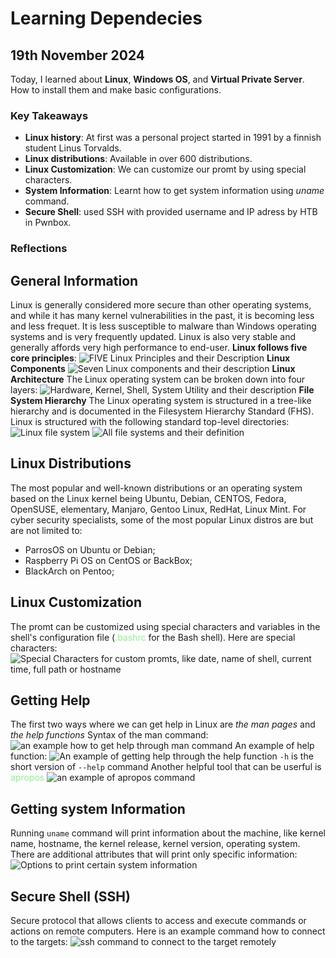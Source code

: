 # Learning Dependecies

## 19th November 2024
Today, I learned about **Linux**, **Windows OS**, and **Virtual Private Server**. How to install them and make basic configurations. 


### Key Takeaways
- **Linux history**: At first was a personal project started in 1991 by a finnish student Linus Torvalds.
- **Linux distributions**: Available in over 600 distributions.
- **Linux Customization**: We can customize our promt by using special characters. 
- **System Information**: Learnt how to get system information using *uname* command.
- **Secure Shell**: used SSH with provided username and IP adress by HTB in Pwnbox.     

### Reflections
## General Information
Linux is generally considered more secure than other operating systems, and while it has many kernel vulnerabilities in the past, it is becoming less and less frequet. It is less susceptible to malware than Windows operating systems and is very frequently updated. Linux is also very stable and generally affords very high performance to end-user. 
**Linux follows five core principles**:
![FIVE Linux Principles and their Description](resources/five_principles.png)
**Linux Components**
![Seven Linux components and their description](resources/components.png)
**Linux Architecture**
The Linux operating system can be broken down into four layers:
![Hardware, Kernel, Shell, System Utility and their description](resources/Linux_architecture.png)
**File System Hierarchy**
The Linux operating system is structured in a tree-like hierarchy and is documented in the Filesystem Hierarchy Standard (FHS). Linux is structured with the following standard top-level directories:
![Linux file system](resources/file_system_hierarchy.png)
![All file systems and their definition](resources/file_system.png)

## Linux Distributions
The most popular and well-known distributions or an operating system based on the Linux kernel being Ubuntu, Debian, CENTOS, Fedora, OpenSUSE, elementary, Manjaro, Gentoo Linux, RedHat, Linux Mint.
For cyber security specialists, some of the most popular Linux distros are but are not limited to:
- ParrosOS on Ubuntu or Debian;
- Raspberry Pi OS on CentOS or BackBox;
- BlackArch on Pentoo;

## Linux Customization 
The promt can be customized using special characters and variables in the shell's configuration file (<span style="color: lightgreen;">.bashrc</span> for the Bash shell). Here are special characters:
![Special Characters for custom promts, like date, name of shell, current time, full path or hostname](resources/custom_promt.png)

## Getting Help
The first two ways where we can get help in Linux are *the man pages* and *the help functions*
Syntax of the man command:
![an example how to get help through man command](resources/man_command.png)
An example of help function:
![An example of getting help through the help function](resources/help_command.png)
`-h` is the short version of `--help` command
Another helpful tool that can be userful is <span style="color: lightgreen;">apropos</span>
![an example of apropos command](resources/apropos_command.png)

## Getting system Information
Running `uname` command will print information about the machine, like kernel name, hostname, the kernel release, kernel version, operating system. There are additional attributes that will print only specific information:
![Options to print certain system information](resources/uname_options.png)

## Secure Shell (SSH)
Secure protocol that allows clients to access and execute commands or actions on remote computers. 
Here is an example command how to connect to the targets:
![ssh command to connect to the target remotely](resources/ssh_login.png)
